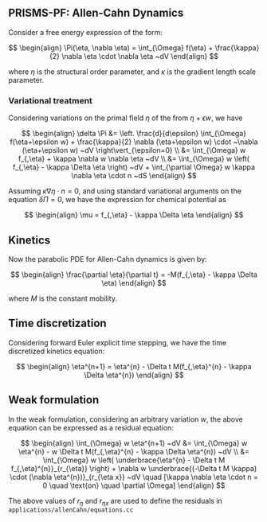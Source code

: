 ## PRISMS-PF: Allen-Cahn Dynamics
Consider a free energy expression of the form:

$$
\begin{align}
\Pi(\eta, \nabla \eta) = \int_{\Omega} f(\eta) + \frac{\kappa}{2} \nabla \eta \cdot \nabla \eta ~dV 
\end{align}
$$

where $\eta$ is the structural order parameter, and $\kappa$ is the gradient length scale parameter.

### Variational treatment
Considering variations on the primal field $\eta$ of the from $\eta+\epsilon w$, we have

$$
\begin{align}
\delta \Pi &=  \left. \frac{d}{d\epsilon} \int_{\Omega}  f(\eta+\epsilon w) +  \frac{\kappa}{2} \nabla  (\eta+\epsilon w)  \cdot  ~\nabla  (\eta+\epsilon w)   ~dV \right\vert_{\epsilon=0} \\
&=  \int_{\Omega}   w f_{,\eta} +   \kappa \nabla w \nabla  \eta    ~dV \\
&=  \int_{\Omega}   w \left( f_{,\eta} -  \kappa \Delta \eta \right)  ~dV  +   \int_{\partial \Omega}   w \kappa \nabla \eta \cdot n   ~dS
\end{align}
$$

Assuming $\kappa \nabla \eta \cdot n = 0$, and using standard variational arguments on the equation $\delta \Pi =0$, we have the expression for chemical potential as

$$
\begin{align}
\mu  = f_{,\eta} -  \kappa \Delta \eta
\end{align}
$$

## Kinetics
Now the parabolic PDE for Allen-Cahn dynamics is given by:

$$
\begin{align}
\frac{\partial \eta}{\partial t} = -M(f_{,\eta} - \kappa \Delta \eta)
\end{align}
$$

where $M$ is the constant mobility.

## Time discretization

Considering forward Euler explicit time stepping, we have the time discretized kinetics equation:

$$
\begin{align}
\eta^{n+1} = \eta^{n} - \Delta t M(f_{,\eta}^{n} - \kappa \Delta \eta^{n})
\end{align}
$$

## Weak formulation

In the weak formulation, considering an arbitrary variation $w$, the above equation can be expressed as a residual equation:

$$
\begin{align}
\int_{\Omega} w \eta^{n+1} ~dV &= \int_{\Omega} w \eta^{n} - w \Delta t M(f_{,\eta}^{n} - \kappa \Delta \eta^{n}) ~dV \\
&= \int_{\Omega} w \left( \underbrace{\eta^{n} - \Delta t M f_{,\eta}^{n}}_{r_{\eta}} \right) + \nabla w \underbrace{(-\Delta t M \kappa) \cdot (\nabla \eta^{n})}_{r_{\eta x}} ~dV \quad [\kappa \nabla \eta \cdot n = 0 \quad \text{on} \quad \partial \Omega]
\end{align}
$$

The above values of $r_{\eta}$ and $r_{\eta x}$ are used to define the residuals in `applications/allenCahn/equations.cc`